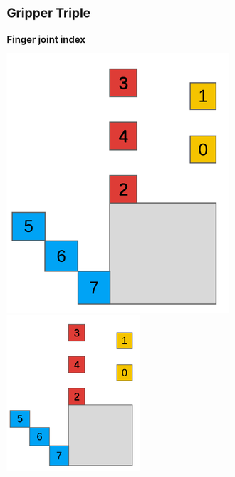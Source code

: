 # Gripper Triple

## Finger joint index
![Finger joint index](ROS_Connection/simple.jpg)
<img src="ROS_Connection/simple.jpg" alt="Finger joint index" width="300">
